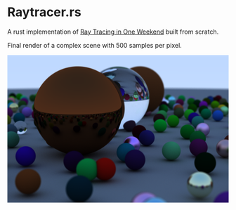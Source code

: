 # Raytracer.rs

A rust implementation of [Ray Tracing in One Weekend](https://raytracing.github.io/books/RayTracingInOneWeekend.html#overview) built from scratch.

Final render of a complex scene with 500 samples per pixel. 

![render](final.png)